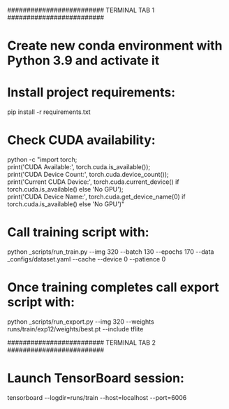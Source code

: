 ######################### TERMINAL TAB 1 #########################
# Create new conda environment with Python 3.9 and activate it

# Install project requirements:
pip install -r requirements.txt

# Check CUDA availability:
python -c "import torch; \
print('CUDA Available:', torch.cuda.is_available()); \
print('CUDA Device Count:', torch.cuda.device_count()); \
print('Current CUDA Device:', torch.cuda.current_device() if torch.cuda.is_available() else 'No GPU'); \
print('CUDA Device Name:', torch.cuda.get_device_name(0) if torch.cuda.is_available() else 'No GPU')"

# Call training script with:
python _scripts/run_train.py --img 320 --batch 130 --epochs 170 --data _configs/dataset.yaml --cache --device 0 --patience 0

# Once training completes call export script with:
python _scripts/run_export.py --img 320 --weights runs/train/exp12/weights/best.pt --include tflite


######################### TERMINAL TAB 2 #########################
# Launch TensorBoard session:
tensorboard --logdir=runs/train --host=localhost --port=6006
